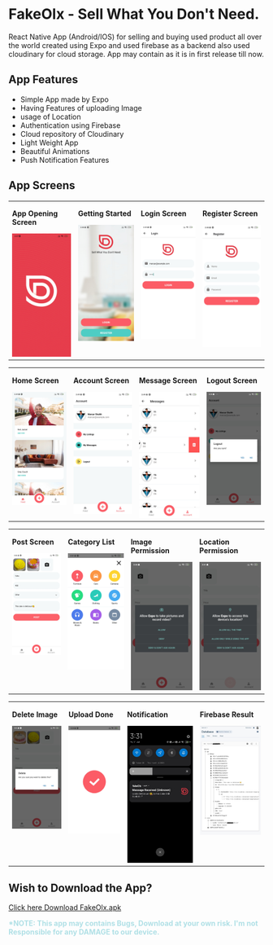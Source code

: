 # FakeOlx - Sell What You Don't Need. 
React Native App (Android/IOS) for selling and buying used product all over the world
created using Expo and used firebase as a backend also used cloudinary for cloud storage.
App may contain as it is in first release till now.

## App Features
* Simple App made by Expo
* Having Features of uploading Image
* usage of Location
* Authentication using Firebase
* Cloud repository of Cloudinary
* Light Weight App
* Beautiful Animations
* Push Notification Features

## App Screens

<table>
  <tr>
    <td valign="top"><p><b>App Opening Screen</b></p><img src="https://raw.githubusercontent.com/manzars/Fake-Olx/master/Images/splash%20page.jpg" width=100% height=100%></td>
    <td valign="top"><p><b>Getting Started</b></p><img src="https://raw.githubusercontent.com/manzars/Fake-Olx/master/Images/get%20started.jpg" width=100% height=100%></td>
    <td valign="top"><p><b>Login Screen</b></p><img src="https://raw.githubusercontent.com/manzars/Fake-Olx/master/Images/login.jpg" width=100% height=100%></td>
    <td valign="top"><p><b>Register Screen</b></p><img src="https://raw.githubusercontent.com/manzars/Fake-Olx/master/Images/register.jpg" width=100% height=100%></td>
  </tr>
</table>
<table>
  <tr>
    <td valign="top"><p><b>Home Screen</b></p><img src="https://raw.githubusercontent.com/manzars/Fake-Olx/master/Images/home.jpg" width=100% height=100%></td>
    <td valign="top"><p><b>Account Screen</b></p><img src="https://raw.githubusercontent.com/manzars/Fake-Olx/master/Images/account.jpg" width=100% height=100%></td>
    <td valign="top"><p><b>Message Screen</b></p><img src="https://raw.githubusercontent.com/manzars/Fake-Olx/master/Images/message.jpg" width=100% height=100%></td>
    <td valign="top"><p><b>Logout Screen</b></p><img src="https://raw.githubusercontent.com/manzars/Fake-Olx/master/Images/logout.jpg" width=100% height=100%></td>
  </tr>
</table>
<table>
  <tr>
    <td valign="top"><p><b>Post Screen</b></p><img src="https://raw.githubusercontent.com/manzars/Fake-Olx/master/Images/post.jpg" width=100% height=100%></td>
    <td valign="top"><p><b>Category List</b></p><img src="https://raw.githubusercontent.com/manzars/Fake-Olx/master/Images/category%20list.jpg" width=100% height=100%></td>
    <td valign="top"><p><b>Image Permission</b></p><img src="https://raw.githubusercontent.com/manzars/Fake-Olx/master/Images/image%20permission.jpg" width=100% height=100%></td>
    <td valign="top"><p><b>Location Permission</b></p><img src="https://raw.githubusercontent.com/manzars/Fake-Olx/master/Images/location%20permission.jpg" width=100% height=100%></td>
  </tr>
</table>
<table>
  <tr>
    <td valign="top"><p><b>Delete Image</b></p><img src="https://raw.githubusercontent.com/manzars/Fake-Olx/master/Images/delete%20image.jpg" width=100% height=100%></td>
    <td valign="top"><p><b>Upload Done</b></p><img src="https://raw.githubusercontent.com/manzars/Fake-Olx/master/Images/done.jpg" width=100% height=100%></td>
    <td valign="top"><p><b>Notification</b></p><img src="https://raw.githubusercontent.com/manzars/Fake-Olx/master/Images/notification.jpg" width=100% height=100%></td>
    <td valign="top"><p><b>Firebase Result</b></p><img src="https://raw.githubusercontent.com/manzars/Fake-Olx/master/Images/firebase.jpg" width=100% height=100%></td>
  </tr>
</table>

## Wish to Download the App?
[Click here Download FakeOlx.apk](https://drive.google.com/file/d/1YA-ey-IcLhDjoJYMJb_SfwxlWIojO6ic/view?usp=sharing "FakeOlx")
<p style="color:powderblue;"><b>*NOTE: This app may contains Bugs, Download at your own risk. I'm not Responsible for any DAMAGE to our device.</></p>
